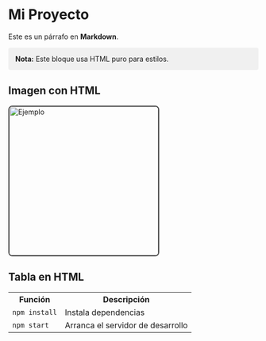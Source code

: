# Mi Proyecto

Este es un párrafo en **Markdown**.

<!-- Puedo insertar un div con estilo inline -->
<div style="background:#f0f0f0; padding:1em; border-radius:4px">
  <strong>Nota:</strong> Este bloque usa HTML puro para estilos.
</div>

## Imagen con HTML

<img 
  src="https://via.placeholder.com/300x100.png?text=Ejemplo+HTML" 
  alt="Ejemplo" 
  width="300" 
  style="border:2px solid #444; border-radius:8px"
/>

## Tabla en HTML

<table>
  <tr>
    <th>Función</th><th>Descripción</th>
  </tr>
  <tr>
    <td><code>npm install</code></td><td>Instala dependencias</td>
  </tr>
  <tr>
    <td><code>npm start</code></td><td>Arranca el servidor de desarrollo</td>
  </tr>
</table>
